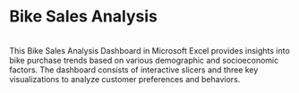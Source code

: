 <h1>Bike Sales Analysis</h1>
<br>
This Bike Sales Analysis Dashboard in Microsoft Excel provides insights into bike purchase trends based on various demographic and socioeconomic factors. The dashboard consists of interactive slicers and three key visualizations to analyze customer preferences and behaviors.
